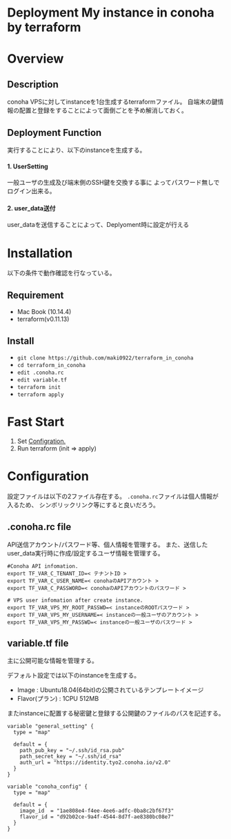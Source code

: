 Deployment My instance in conoha by terraform
=====

# Overview

## Description
conoha VPSに対してinstanceを1台生成するterraformファイル。
自端末の鍵情報の配置と登録をすることによって面倒ごとを予め解消しておく。

## Deployment Function
実行することにより、以下のinstanceを生成する。

#### 1. UserSetting
一般ユーザの生成及び端末側のSSH鍵を交換する事に
よってパスワード無しでログイン出来る。

#### 2. user_data送付
user_dataを送信することによって、Deplyoment時に設定が行える

# Installation
以下の条件で動作確認を行なっている。  

## Requirement
- Mac Book (10.14.4)
- terraform(v0.11.13)

## Install
- `git clone https://github.com/maki0922/terraform_in_conoha`
- `cd terraform_in_conoha` 
- `edit .conoha.rc`
- `edit variable.tf`
- `terraform init`
- `terraform apply`

# Fast Start
1. Set [Configration.](#Configuration)
2. Run terraform (init => apply)

# Configuration
設定ファイルは以下の2ファイル存在する。
`.conoha.rc`ファイルは個人情報が入るため、
シンボリックリンク等にすると良いだろう。

## .conoha.rc file
API送信アカウント/パスワード等、個人情報を管理する。
また、送信したuser_data実行時に作成/設定するユーザ情報を管理する。

```
#Conoha API infomation.
export TF_VAR_C_TENANT_ID=< テナントID >
export TF_VAR_C_USER_NAME=< conohaのAPIアカウント >
export TF_VAR_C_PASSWORD=< conohaのAPIアカウントのパスワード >

# VPS user infomation after create instance.
export TF_VAR_VPS_MY_ROOT_PASSWD=< instanceのROOTパスワード >
export TF_VAR_VPS_MY_USERNAME=< instanceの一般ユーザのアカウント >
export TF_VAR_VPS_MY_PASSWD=< instanceの一般ユーザのパスワード >
```

## variable.tf file
主に公開可能な情報を管理する。

デフォルト設定では以下のinstanceを生成する。
- Image : Ubuntu18.04(64bit)の公開されているテンプレートイメージ
- Flavor(プラン) : 1CPU 512MB

またinstanceに配置する秘密鍵と登録する公開鍵のファイルのパスを記述する。
```
variable "general_setting" {
  type = "map"

  default = {
    path_pub_key = "~/.ssh/id_rsa.pub"
    path_secret_key = "~/.ssh/id_rsa"
    auth_url = "https://identity.tyo2.conoha.io/v2.0"
  }
}

variable "conoha_config" {
  type = "map"

  default = {
    image_id  = "1ae808e4-f4ee-4ee6-adfc-0ba8c2bf67f3"
    flavor_id = "d92b02ce-9a4f-4544-8d7f-ae8380bc08e7"
  }
}
```

